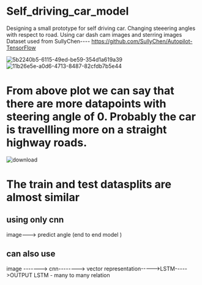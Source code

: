 # Self_driving_car_model
Designing a small prototype for self driving car.  Changing steeering angles with respect to road.  Using car dash cam images and sterring images    Dataset used  from SullyChen----  https://github.com/SullyChen/Autopilot-TensorFlow

![5b2240b5-6115-49ed-be59-354d1a619a39](https://user-images.githubusercontent.com/64718250/142967466-5873243e-07e7-45c0-9bbc-79ffa70760da.png)
![11b26e5e-a0d6-4713-8487-82cfdb7b5e44](https://user-images.githubusercontent.com/64718250/142967730-f222412a-dd7a-4442-bf4b-740d1824b0bf.png)


# From above plot we can say that there are more datapoints with steering angle of 0. Probably the car is travellling more on a straight highway roads.

![download](https://user-images.githubusercontent.com/64718250/142979400-98ea8f36-ad3c-4706-b94c-536377c5f063.png)
# The train and test datasplits are almost similar


## using only cnn

image---> predict angle (end to end model )



## can also use 

image -------> cnn--------> vector representation----->LSTM----->OUTPUT
LSTM - many to many relation


